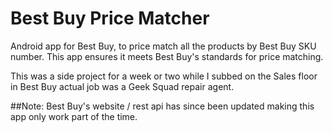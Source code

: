 # Best Buy Price Matcher
Android app for Best Buy, to price match all the products by Best Buy SKU number. This app ensures it meets Best Buy's standards for price matching.

This was a side project for a week or two while I subbed on the Sales floor in Best Buy actual job was a Geek Squad repair agent.

##Note:
 Best Buy's website / rest api has since been updated making this app only work part of the time.
